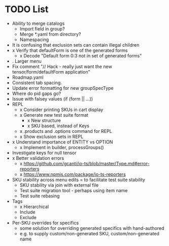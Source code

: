 # TODO List

* Ability to merge catalogs
  * Import field in group?
  * Merge *.yaml from directory?
  * Namespacing
* It is confusing that exclusion sets can contain illegal children
* x Verify that defaultForm is one of the generated forms
  * x Decode "Default form 0:3 not in set of generated forms"
* . Larger menu
* Fix comment "// Hack - really just want the new tensor/form/defaultForm application"
* Roadmap.yaml
* Consistent tab spacing.
* Update error formatting for new groupSpecType
* Where do pid gaps go?
* Issue with falsey values (if (form || ...))
* REPL
  * x Consider printing SKUs in cart display
  * x Generate new test suite format
    * x New structure
    * x SKU based, instead of Keys
  * x .products and .options command for REPL
  * x Show exclusion sets in REPL
* x Understand importance of ENTITY vs OPTION
  * x Implement in builder, processGroups()
* Investigate keys for null tensor
* x Better validation errors
  * x https://github.com/gcanti/io-ts/blob/master/Type.md#error-reporters
  * x https://www.npmjs.com/package/io-ts-reporters
* SKU stability across menu edits = to facilitate test suite stability
  * SKU stability via join with external file
  * Test suite migration tool - perhaps using item name
  * Test suite rebasing
* Tags
  * x Hierarchical
  * Include
  * Exclude
* Per-SKU overrides for specifics
  * some solution for overriding generated specifics with hand-authored
  * e.g. to supply custom/non-generated SKU, custom/non-generated name
